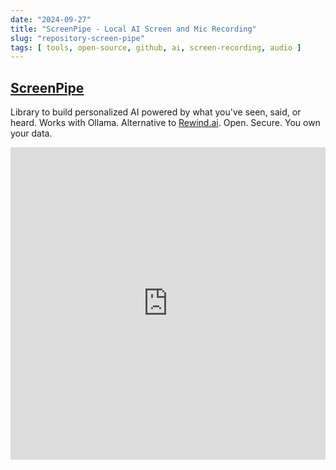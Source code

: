```yaml
---
date: "2024-09-27"
title: "ScreenPipe - Local AI Screen and Mic Recording"
slug: "repository-screen-pipe"
tags: [ tools, open-source, github, ai, screen-recording, audio ]
---
```




## [ScreenPipe][1]

Library to build personalized AI powered by what you've seen, said, or heard. Works with Ollama. Alternative to [Rewind.ai][2]. Open. Secure. You own your data.


<iframe width="100%" height="500px" src="https://www.youtube.com/embed/ucs1q3Wdvgs?si=RPdavx8OoW1wJl2t" title="YouTube video player" frameborder="0" allow="encrypted-media; gyroscope" referrerpolicy="strict-origin-when-cross-origin" allowfullscreen></iframe>



   [1]: https://github.com/mediar-ai/screenpipe
   [2]: https://rewind.ai
